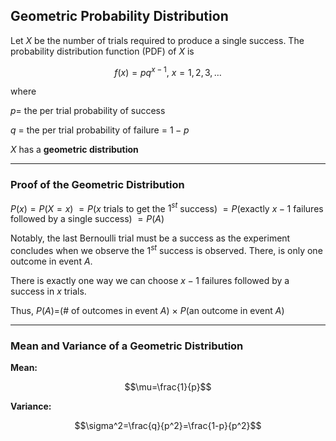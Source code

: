 ## Geometric Probability Distribution

Let $X$ be the number of trials required to produce a single success. The probability distribution function (PDF) of $X$ is

$$f(x)=pq^{x-1},~x=1,2,3,\dots$$

where

$p=$ the per trial probability of success

$q$ = the per trial probability of failure = $1-p$

$X$ has a **geometric distribution**

- - -

### Proof of the Geometric Distribution

$P(x)=P(X=x)$
$=P$($x$ trials to get the $1^{st}$ success)
$= P$(exactly $x-1$ failures followed by a single success)
$=P(A)$

Notably, the last Bernoulli trial must be a success as the experiment concludes when we observe the $1^{st}$ success is observed. There, is only one outcome in event $A$.

There is exactly one way we can choose $x-1$ failures followed by a success in $x$ trials.

Thus,
$P(A)=$(# of outcomes in event $A$) $\times$ $P$(an outcome in event $A$)

- - -

### Mean and Variance of a Geometric Distribution

**Mean:**

$$\mu=\frac{1}{p}$$

**Variance:**

$$\sigma^2=\frac{q}{p^2}=\frac{1-p}{p^2}$$
